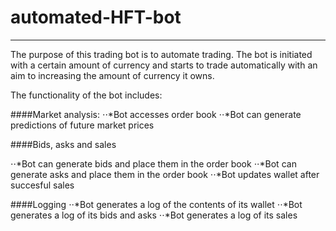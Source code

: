 # automated-HFT-bot
---

The purpose of this trading  bot is to automate trading. The bot is initiated with a certain amount of currency and starts to trade automatically with an aim to increasing the amount of currency it owns. 

The functionality of the bot includes:

####Market analysis:
⋅⋅*Bot accesses order book
⋅⋅*Bot can generate predictions of future market prices 

####Bids, asks and sales

⋅⋅*Bot can generate bids and place them in the order book
⋅⋅*Bot can generate asks and place them in the order book
⋅⋅*Bot updates wallet after succesful sales

####Logging
⋅⋅*Bot generates a log of the contents of its wallet
⋅⋅*Bot generates a log of its bids and asks
⋅⋅*Bot generates a log of its sales

